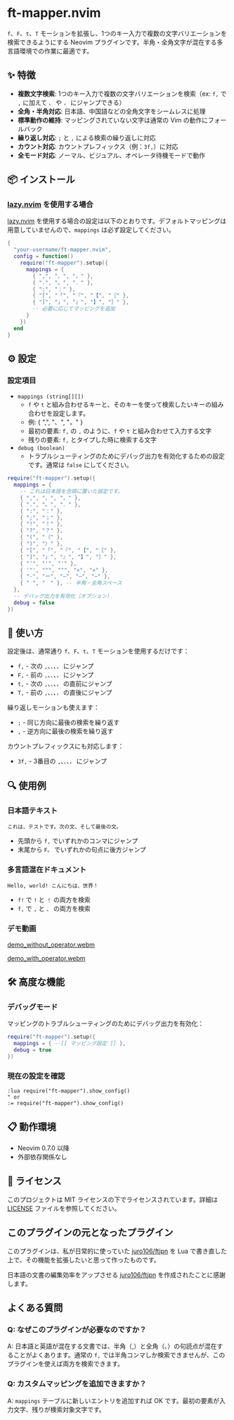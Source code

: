 # ft-mapper.nvim

`f`、`F`、`t`、`T` モーションを拡張し、1つのキー入力で複数の文字バリエーションを検索できるようにする Neovim プラグインです。半角・全角文字が混在する多言語環境での作業に最適です。

## ✨ 特徴

- **複数文字検索**: 1つのキー入力で複数の文字バリエーションを検索（ex: `f,` で `,` に加えて `、` や `，` にジャンプできる）
- **全角・半角対応**: 日本語、中国語などの全角文字をシームレスに処理
- **標準動作の維持**: マッピングされていない文字は通常の Vim の動作にフォールバック
- **繰り返し対応**: `;` と `,` による検索の繰り返しに対応
- **カウント対応**: カウントプレフィックス（例：`3f,`）に対応
- **全モード対応**: ノーマル、ビジュアル、オペレータ待機モードで動作

## 📦 インストール

### [lazy.nvim](https://github.com/folke/lazy.nvim) を使用する場合

[lazy.nvim](https://github.com/folke/lazy.nvim) を使用する場合の設定は以下のとおりです。デフォルトマッピングは用意していませんので、`mappings` は必ず設定してください。 

```lua
{
  "your-username/ft-mapper.nvim",
  config = function()
    require("ft-mapper").setup({
      mappings = {
        { ",", "、", "，" },
        { ".", "。", "．" },
        { ":", "：" },
        { "[", "「", "『", "【", "［" },
        { "]", "」", "』", "】", "］" },
        -- 必要に応じてマッピングを追加
      }
    })
  end
}
```

## ⚙️ 設定

### 設定項目

- `mappings (string[][])`
    - `f` や `t` と組み合わせるキーと、そのキーを使って検索したいキーの組み合わせを設定します。
    - 例: { ",", "、", "，" }
    - 最初の要素: `f,` の `,` のように、`f` や `t` と組み合わせて入力する文字
    - 残りの要素: `f,` とタイプした時に検索する文字
- `debug (boolean)`
    - トラブルシューティングのためにデバッグ出力を有効化するための設定です。通常は `false` にしてください。

```lua
require("ft-mapper").setup({
  mappings = {
    -- これは日本語を念頭に置いた設定です。
    { ",", "、", "，" },
    { ".", "。", "．" },
    { ":", "：" },
    { ";", "；" },
    { "!", "！" },
    { "?", "？" },
    { "(", "（" },
    { ")", "）" },
    { "[", "「", "『", "【", "［" },
    { "]", "」", "』", "】", "］" },
    { "'", "'", "'" },
    { '"', """, """, "«", "»" },
    { "-", "ー", "―", "—", "–" },
    { " ", "　" }, -- 半角・全角スペース
  },
  -- デバッグ出力を有効化（オプション）
  debug = false
})
```

## 🚀 使い方

設定後は、通常通り `f`、`F`、`t`、`T` モーションを使用するだけです：

- `f,` - 次の `,`、`、`、`，` にジャンプ
- `F,` - 前の `,`、`、`、`，` にジャンプ
- `t,` - 次の `,`、`、`、`，` の直前にジャンプ
- `T,` - 前の `,`、`、`、`，` の直後にジャンプ

繰り返しモーションも使えます：
- `;` - 同じ方向に最後の検索を繰り返す
- `,` - 逆方向に最後の検索を繰り返す

カウントプレフィックスにも対応します：
- `3f,` - 3番目の `,`、`、`、`，` にジャンプ

## 🔍 使用例

### 日本語テキスト
```
これは、テストです。次の文、そして最後の文。
```
- 先頭から `f,` でいずれかのコンマにジャンプ
- 末尾から `F。` でいずれかの句点に後方ジャンプ

### 多言語混在ドキュメント
```
Hello, world! こんにちは、世界！
```
- `f!` で `!` と `！` の両方を検索
- `f,` で `,` と `、` の両方を検索

### デモ動画

[demo_without_operator.webm](https://github.com/s-show/ft-mapper.nvim/raw/refs/heads/main/demo/demo_without_operator.mp4)

[demo_with_operator.webm](https://github.com/s-show/ft-mapper.nvim/raw/refs/heads/main/demo/demo_with_operator.mp4)

## 🛠️ 高度な機能

### デバッグモード

マッピングのトラブルシューティングのためにデバッグ出力を有効化：

```lua
require("ft-mapper").setup({
  mappings = { --[[ マッピング設定 ]] },
  debug = true
})
```

### 現在の設定を確認

```vim
:lua require("ft-mapper").show_config()
" or
:= require("ft-mapper").show_config()
```

## 📋 動作環境

- Neovim 0.7.0 以降
- 外部依存関係なし

## 📄 ライセンス

このプロジェクトは MIT ライセンスの下でライセンスされています。詳細は [LICENSE](LICENSE) ファイルを参照してください。

## このプラグインの元となったプラグイン

このプラグインは、私が日常的に使っていた [juro106/ftjpn](https://github.com/juro106/ftjpn) を Lua で書き直した上で、その機能を拡張したいと思って作ったものです。

日本語の文書の編集効率をアップさせる [juro106/ftjpn](https://github.com/juro106/ftjpn) を作成されたことに感謝します。

## よくある質問

### Q: なぜこのプラグインが必要なのですか？

A: 日本語と英語が混在する文書では、半角（,）と全角（、）の句読点が混在することがよくあります。通常の `f,` では半角コンマしか検索できませんが、このプラグインを使えば両方を検索できます。

### Q: カスタムマッピングを追加できますか？

A: `mappings` テーブルに新しいエントリを追加すれば OK です。最初の要素が入力文字、残りが検索対象文字です。
